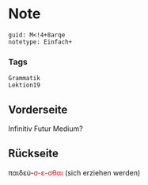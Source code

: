 # Note
```
guid: M<!4+8arqe
notetype: Einfach+
```

### Tags
```
Grammatik
Lektion19
```

## Vorderseite
Infinitiv Futur Medium?

## Rückseite
παιδεύ-<font color="#ff0000">σ-ε-σθαι</font> (sich erziehen werden)
